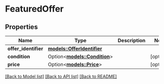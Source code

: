 # FeaturedOffer

## Properties

Name | Type | Description | Notes
------------ | ------------- | ------------- | -------------
**offer_identifier** | [**models::OfferIdentifier**](OfferIdentifier.md) |  | 
**condition** | Option<[**models::Condition**](Condition.md)> |  | [optional]
**price** | Option<[**models::Price**](Price.md)> |  | [optional]

[[Back to Model list]](../README.md#documentation-for-models) [[Back to API list]](../README.md#documentation-for-api-endpoints) [[Back to README]](../README.md)


